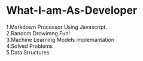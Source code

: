 # What-I-am-As-Developer
1.Markdown Processor Using Javascript.<br/>
2.Random Drowimng Fun!<br/>
3.Machine Learning Models implemantation<br/>
4.Solved Problems<br/>
5.Data Structures<br/>
